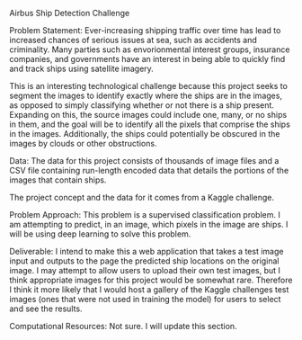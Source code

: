 Airbus Ship Detection Challenge

Problem Statement:
Ever-increasing shipping traffic over time has lead to increased chances of serious issues at sea, such as accidents and criminality.  Many parties such as envorionmental interest groups, insurance companies, and governments have an interest in being able to quickly find and track ships using satellite imagery.

This is an interesting technological challenge because this project seeks to segment the images to identify exactly where the ships are in the images, as opposed to simply classifying whether or not there is a ship present.  Expanding on this, the source images could include one, many, or no ships in them, and the goal will be to identify all the pixels that comprise the ships in the images.  Additionally, the ships could potentially be obscured in the images by clouds or other obstructions.

Data:
The data for this project consists of thousands of image files and a CSV file containing run-length encoded data that details the portions of the images that contain ships.

The project concept and the data for it comes from a Kaggle challenge.

Problem Approach:
This problem is a supervised classification problem.  I am attempting to predict, in an image, which pixels in the image are ships.  I will be using deep learning to solve this problem.

Deliverable:
I intend to make this a web application that takes a test image input and outputs to the page the predicted ship locations on the original image.  I may attempt to allow users to upload their own test images, but I think appropriate images for this project would be somewhat rare.  Therefore I think it more likely that I would host a gallery of the Kaggle challenges test images (ones that were not used in training the model) for users to select and see the results.

Computational Resources:
Not sure.  I will update this section.
